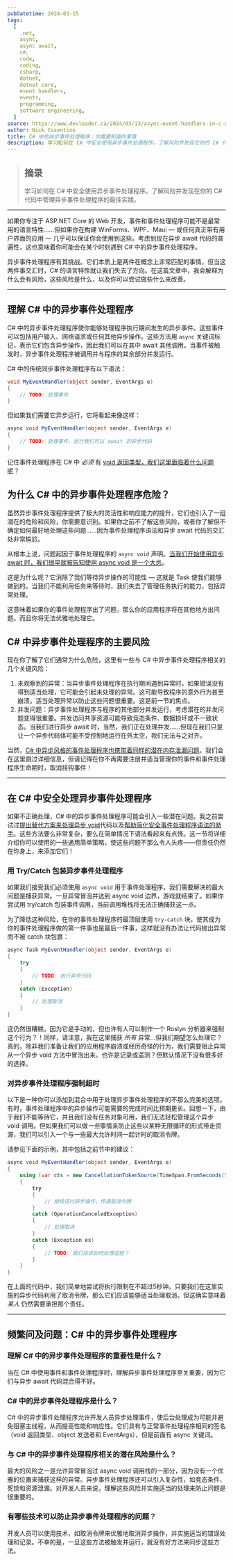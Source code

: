 ```yaml
---
pubDatetime: 2024-03-15
tags:
  [
    .net,
    async,
    async await,
    c#,
    code,
    coding,
    csharp,
    dotnet,
    dotnet core,
    event handlers,
    events,
    programming,
    software engineering,
  ]
source: https://www.devleader.ca/2024/03/13/async-event-handlers-in-c-what-you-need-to-know/
author: Nick Cosentino
title: C# 中的异步事件处理程序：你需要知道的事情
description: 学习如何在 C# 中安全使用异步事件处理程序。了解风险并发现在你的 C# 代码中管理异步事件处理程序的最佳实践。
---
```


> ## 摘录
>
> 学习如何在 C# 中安全使用异步事件处理程序。了解风险并发现在你的 C# 代码中管理异步事件处理程序的最佳实践。

---

如果你专注于 ASP.NET Core 的 Web 开发，事件和事件处理程序可能不是最常用的语言特性……但如果你在构建 WinForms、WPF、Maui — 或任何真正带有用户界面的应用 — 几乎可以保证你会使用到这些。考虑到现在异步 await 代码的普遍性，这也意味着你可能会在某个时刻遇到 C# 中的异步事件处理程序。

异步事件处理程序有其挑战。它们本质上是两件在概念上非常匹配的事情，但当这两件事交汇时，C# 的语言特性就让我们失去了方向。在这篇文章中，我会解释为什么会有风险，这些风险是什么，以及你可以尝试做些什么来改善。

---

## 理解 C# 中的异步事件处理程序

C# 中的异步事件处理程序使你能够处理程序执行期间发生的异步事件。这些事件可以包括用户输入、网络请求或任何其他异步操作。这些方法用 `async` 关键词标记，表示它们包含异步操作，因此我们可以在其中 await 其他调用。当事件被触发时，异步事件处理程序被调用并与程序的其余部分并发运行。

C# 中的传统同步事件处理程序有以下语法：

```csharp
void MyEventHandler(object sender, EventArgs e)
{
    // TODO: 处理事件
}
```

但如果我们需要它异步运行，它将看起来像这样：

```csharp
async void MyEventHandler(object sender, EventArgs e)
{
    // TODO: 处理事件，运行我们可以 await 的异步代码
}
```

记住事件处理程序在 C# 中 _必须_ 有 [void 返回类型，我们这里面临着什么问题呢](https://www.devleader.ca/2023/01/27/async-void-how-to-tame-the-asynchronous-nightmare/ "async void — 如何驯服异步噩梦")？

## 为什么 C# 中的异步事件处理程序危险？

虽然异步事件处理程序提供了极大的灵活性和响应能力的提升，它们也引入了一组潜在的危险和风险，你需要意识到。如果你之前不了解这些风险，或者你了解但不确定如何最好地处理这些问题……因为事件处理程序语法和异步 await 代码的交汇处非常尴尬。

从根本上说，问题起因于事件处理程序的 `async void` 声明。[当我们开始使用异步 await 时，我们很早就被告知使用 async void 是一个大忌](https://www.devleader.ca/2024/03/07/async-void-methods-in-c-the-dangers-that-you-need-to-know/ "C# 中 async void 方法 — 你需要知道的危险")。

这是为什么呢？它消除了我们等待异步操作的可能性 — 这就是 Task 使我们能够做到的。当我们不能利用任务来等待时，我们失去了管理任务执行的能力，包括异常处理。

这意味着如果你的事件处理程序出了问题，那么你的应用程序将在其他地方出问题。而且你将无法优雅地处理它。

## C# 中异步事件处理程序的主要风险

现在你了解了它们通常为什么危险，这里有一些与 C# 中异步事件处理程序相关的几个关键风险：

1.  未观察到的异常：当异步事件处理程序在执行期间遇到异常时，如果错误没有得到适当处理，它可能会引起未处理的异常。这可能导致程序的意外行为甚至崩溃。适当处理异常以防止这些问题很重要。这是前一节的焦点。
2.  并发问题：异步事件处理程序与程序的其他部分并发运行，考虑潜在的并发问题变得很重要。并发访问共享资源可能导致竞态条件、数据损坏或不一致状态。当我们进行异步 await 时，当然，我们正在处理并发......但现在我们只是让一个异步代码体可能不受控制地运行在外太空，我们无法与之对齐。

当然，[C# 中异步风格的事件处理程序也携带着同样的潜在内存泄漏问题](https://www.devleader.ca/2024/02/14/weak-events-in-c-how-to-avoid-nasty-memory-leaks/ "C# 中的弱事件 — 如何避免恶心的内存泄漏")。我们会在这里跳过详细信息，但请记得在你不再需要注册并适当管理你的事件和事件处理程序生命期时，取消挂钩事件！

---

## 在 C# 中安全处理异步事件处理程序

如果不正确处理，C# 中的异步事件处理程序可能会引入一些潜在问题。我之前尝试过[提出替代方案来处理异步 void](https://www.devleader.ca/2023/01/27/async-void-how-to-tame-the-asynchronous-nightmare/ "async void — 如何驯服异步噩梦")代码以及[帮助简化安全事件处理程序语法的助手](https://www.devleader.ca/2023/02/14/async-eventhandlers-a-simple-safety-net-to-the-rescue/ "Async EventHandlers — 简单救星的诞生")。这些方法要么非常复杂，要么在简单情况下语法看起来有点怪。这一节将详细介绍你可以使用的一些通用简单策略，使这些问题不那么令人头疼——但责任仍然在你身上，来添加它们！

### 用 Try/Catch 包装异步事件处理程序

如果我们接受我们必须使用 `async void` 用于事件处理程序，我们需要解决的最大问题是捕获异常。一旦异常冒泡并达到 async void 边界，游戏就结束了。如果你尝试用 try/catch 包装事件调用，当前调用堆栈将无法正确捕获这一点。

为了降低这种风险，在你的事件处理程序的最顶层使用 `try-catch` 块。使其成为你的事件处理程序做的第一件事也是最后一件事，这样就没有办法让代码抛出异常而不被 catch 块包裹：

```csharp
async Task MyEventHandler(object sender, EventArgs e)
{
    try
    {
        // TODO: 执行异步代码
    }
    catch (Exception)
    {
        // 处理取消
    }
}
```

这仍然很糟糕，因为它是手动的，但也许有人可以制作一个 Roslyn 分析器来强制这个行为？！同样，请注意，我在这里捕获 _所有_ 异常...但我们期望怎么处理它？真的，除非我们准备让我们的应用程序崩溃或经历奇怪的行为，我们需要阻止异常从一个异步 void 方法中冒泡出来。也许是记录或遥测？但默认情况下没有很多好的选择。

### 对异步事件处理程序强制超时

以下是一种你可以添加到混合中用于处理异步事件处理程序的不那么完美的选项。有时，事件处理程序中的异步操作可能需要的完成时间比预期更长。回想一下，由于我们不能等待它，并且我们没有任务对象可用，我们无法轻松管理这个异步 void 调用。但如果我们可以做*一些*事情来防止这些以某种无限循环的形式带走资源，我们可以引入一个与一些最大允许时间一起计时的取消令牌。

请参见下面的示例，其中包括之前节中的建议：

```csharp
async void MyEventHandler(object sender, EventArgs e)
{
    using (var cts = new CancellationTokenSource(TimeSpan.FromSeconds(5)))
    {
        try
        {
            // 继续进行异步操作，传递取消令牌
        }
        catch (OperationCanceledException)
        {
            // 处理取消
        }
        catch (Exception ex)
        {
            // TODO: 我们应该如何处理这些？
        }
    }
}
```

在上面的代码中，我们简单地尝试将执行限制在不超过5秒钟。只要我们在这里实施的异步代码利用了取消令牌，那么它们应该能够适当处理取消。但这确实意味着 _某人_ 仍然需要承担那个责任。

---

## 频繁问及问题：C# 中的异步事件处理程序

### 理解 C# 中的异步事件处理程序的重要性是什么？

当在 C# 中使用事件和事件处理程序时，理解异步事件处理程序至关重要，因为它们与异步 await 代码混合得不好。

### C# 中的异步事件处理程序是什么？

C# 中的异步事件处理程序允许开发人员异步处理事件，使后台处理成为可能并避免阻塞主线程，从而提高性能和响应性。它们具有与正常事件处理程序相同的签名（void 返回类型、object 发送者和 EventArgs），但是前面有 async 关键词。

### 与 C# 中的异步事件处理程序相关的潜在风险是什么？

最大的风险之一是允许异常冒泡过 async void 调用栈的一部分，因为没有一个优雅的位置来捕获这样的异常。异步事件处理程序还可以引入复杂性，如竞态条件、死锁和资源泄漏。对开发人员来说，理解这些风险并实施适当的处理来防止问题是很重要的。

### 有哪些技术可以防止异步事件处理程序的问题？

开发人员可以使用技术，如取消令牌来优雅地取消异步操作，并实施适当的错误处理和记录。不幸的是，一旦这些方法被触发并运行，就没有好方法来同步这些方法。
